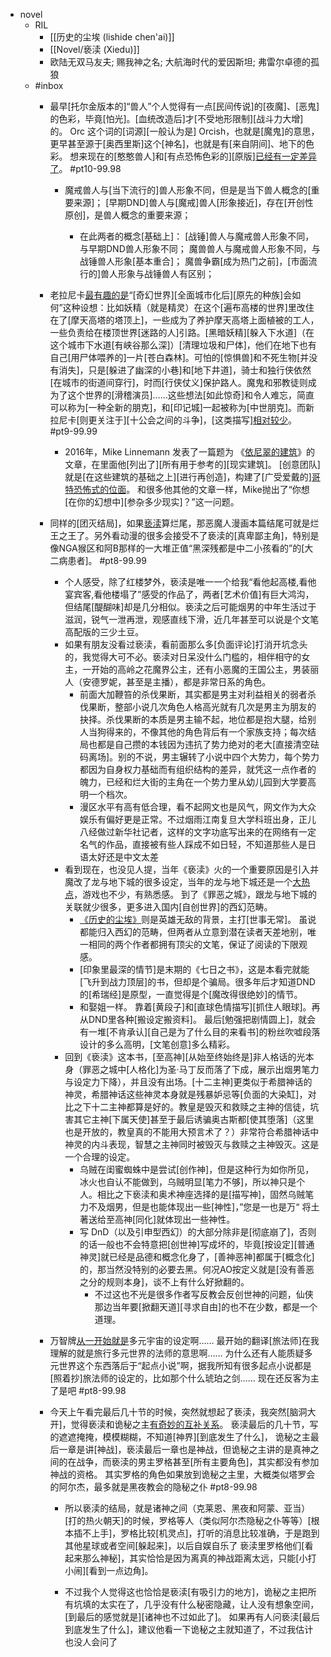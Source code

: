 - novel 
    - RIL
        - [[历史的尘埃 (lishide chen'ai)]]
        - [[Novel/亵渎 (Xiedu)]]
        - 欧陆无双马友夫; 赐我神之名; 大航海时代的爱因斯坦; 弗雷尔卓德的孤狼
    - #inbox
        - 最早[托尔金版本的]“兽人”个人觉得有一点[民间传说]的[夜魔]、[恶鬼]的色彩，毕竟[怕光]。[血统改造后]才[不受地形限制][战斗力大增]的。
Orc 这个词的[词源][一般认为是] Orcish，也就是[魔鬼]的意思，更早甚至源于[奥西里斯]这个[神名]，也就是有[来自阴间]、地下的色彩。
想来现在的[憨憨兽人]和[有点恐怖色彩的][原版][已经有一定差异了](https://bbs.saraba1st.com/2b/thread-2010684-1-1.html)。 #pt10-99.98
            - 魔戒兽人与[当下流行的]兽人形象不同，但是是当下兽人概念的[重要来源]；
[早期DND]兽人与[魔戒]兽人[形象接近]，存在[开创性原创]，是兽人概念的重要来源；

                - 在此两者的概念[基础上]：
[战锤]兽人与魔戒兽人形象不同，与早期DND兽人形象不同；
魔兽兽人与魔戒兽人形象不同，与战锤兽人形象[基本重合]；
魔兽争霸[成为热门之前]，[市面流行的]兽人形象与战锤兽人有区别；
        - 老拉尼卡[最有趣的是](https://bbs.saraba1st.com/2b/thread-2011024-1-1.html)“[奇幻世界][全面城市化后][原先的种族]会如何”这种设想：比如妖精（就是精灵）在这个[遍布高楼的世界]里改住在了[摩天高塔的塔顶上]，一些成为了养护摩天高塔上面植被的工人，一些负责给在楼顶世界[迷路的人]引路。[黑暗妖精][躲入下水道]（在这个城市下水道[有峡谷那么深]）[清理垃圾和尸体]，他们在地下也有自己[用尸体喂养的]一片[苍白森林]。可怕的[惊惧兽]和不死生物[并没有消失]，只是[躲进了幽深的小巷]和[地下井道]，骑士和独行侠依然[在城市的街道间穿行]，时而[行侠仗义]保护路人。魔鬼和邪教徒则成为了这个世界的[滑稽演员]……这些想法[如此惊奇]和令人难忘，简直可以称为[一种全新的朋克]，和[印记城]一起被称为[中世朋克]。而新拉尼卡[则更关注于][十公会之间的斗争]，[这类描写][相对较少](https://bbs.saraba1st.com/2b/thread-2011024-1-1.html)。 #pt9-99.99
            - 2016年，Mike Linnemann 发表了一篇题为 《[依尼翠的建筑](https://www.coolstuffinc.com/a/mikelinnemann-032316-architecture-on-innistrad/#:~:text=The%20most%20notable%20architectural%20element%20in%20nearly%20every,exterior%20that%20were%20crazy%20popular%20in%20fifteenth-century%20Germany.)》的文章，在里面他[列出了][所有用于参考的][现实建筑]。
[创意团队]就是[在这些建筑的基础之上][进行再创造]，构建了[广受爱戴的][哥特恐怖式的位面](https://www.youtube.com/watch?v=fC64JQXnTH8&t=234s)。
和很多他其他的文章一样，Mike抛出了“你想[在你的幻想中][参杂多少现实]？”这一问题。
        - 同样的[团灭结局]，如果[亵渎](((FjbB7QSJJ)))算烂尾，那恶魔人漫画本篇结尾可就是烂王之王了。另外看动漫的很多会接受不了亵渎的[真卑鄙主角]，特别是像NGA猴区和阿B那样的一大堆正值“黑深残都是中二小孩看的”的[大二病患者]。 #pt8-99.99
            - 个人感受，除了红楼梦外，亵渎是唯一一个给我“看他起高楼,看他宴宾客,看他楼塌了”感受的作品了，两者[艺术价值]有巨大鸿沟，但结尾[醍醐味]却是几分相似。亵渎之后可能烟男的中年生活过于滋润，锐气一泄再泄，观感直线下滑，近几年甚至可以说是个文笔高配版的三少土豆。
            - 如果有朋友没看过亵渎，看前面那么多[负面评论]打消开坑念头的，我觉得大可不必。亵渎对日呆没什么门槛的，相伴相守的女主，一开始的高岭之花魔界公主，还有小恶魔的王国公主，男装丽人（安德罗妮，甚至是主播），都是非常日系的角色。
                - 前面大加鞭笞的杀伐果断，其实都是男主对利益相关的弱者杀伐果断，整部小说几次角色人格高光就有几次是男主为朋友的抉择。杀伐果断的本质是男主输不起，地位都是抱大腿，给别人当狗得来的，不像其他的角色背后有一个家族支持；每次结局也都是自己攒的本钱因为违抗了势力绝对的老大[直接清空砝码离场]。别的不说，男主辗转了小说中四个大势力，每个势力都因为自身权力基础而有组织结构的差异，就凭这一点作者的魄力，已经和烂大街的主角在一个势力里从幼儿园到大学要高明一个档次。
                - 漫区水平有高有低合理，看不起网文也是风气，网文作为大众娱乐有偏好更是正常。不过烟雨江南复旦大学科班出身，正儿八经做过新华社记者，这样的文字功底写出来的在网络有一定名气的作品，直接被有些人踩成不如日轻，不知道那些人是日语太好还是中文太差
            - 看到现在，也没见人提，当年《亵渎》火的一个重要原因是引入并魔改了龙与地下城的很多设定，当年的龙与地下城还是一个[大热点](https://bbs.saraba1st.com/2b/thread-1957828-3-1.html)，游戏也不少，有熟悉感。
到了《罪恶之城》，跟龙与地下城的关联就少很多，更多进入国内[自创世界]的西幻范畴。
                - [《历史的尘埃》](((q37hRBpgX)))则是英雄无敌的背景，主打[世事无常]。
虽说都能归入西幻的范畴，但两者从立意到潜在读者天差地别，唯一相同的两个作者都拥有顶尖的文笔，保证了阅读的下限观感。
                - [印象里最深的情节]是末期的《七日之书》，这是本看完就能[飞升到战力顶层]的书，但却是个骗局。很多年后才知道DND的[希瑞经]是原型，一直觉得是个[魔改得很绝妙]的情节。
                - 和娶姐一样。
靠着[黄段子]和[直球色情描写][抓住人眼球]。再从DND里各种[搬设定搬资料]。
最后[勉强把剧情圆上]，就会有一堆[不肯承认][自己是为了什么目的来看书]的粉丝吹嘘段落设计的多么高明，[文笔创意]多么精彩。
            - 回到《亵渎》这本书，[至高神][从始至终始终是]非人格话的光本身（罪恶之城中[人格化]为圣·马丁反而落了下成，展示出烟男笔力与设定力下降），并且没有出场。[十二主神]更类似于希腊神话的神灵，希腊神话这些神灵本身就是残暴妒忌等[负面的大染缸]，对比之下十二主神都算是好的。教皇是毁灭和救赎之主神的信徒，坑害其它主神[下属天使]甚至于最后诱骗奥古斯都[使其堕落]（这里也是开放的，教皇真的不能用大预言术了？）非常符合希腊神话中神灵的内斗表现，智慧之主神同时被毁灭与救赎之主神毁灭。这是一个合理的设定。
                - 乌贼在闺蜜蜘蛛中是尝试[创作神]，但是这种行为如你所见，冰火也自认不能做到，乌贼明显[笔力不够]，所以神只是个人。相比之下亵渎和奥术神座选择的是[描写神]，固然乌贼笔力不及烟男，但是也能体现出一些[神性]，”您是一也是万“ 将土著送给至高神[同化]就体现出一些神性。
                - 写 DnD（以及引申型西幻）的大部分除非是[彻底崩了]，否则的话一般也不会特意把[创世神]写成坏的，毕竟[按设定][普通神灵]就已经是品德和概念化身了，[善神恶神]都属于[概念化]的，那当然没特别的必要去黑。何况AO按定义就是[没有善恶之分的规则本身]，谈不上有什么好掀翻的。
                    - 不过这也不光是很多作者写反教会反创世神的问题，仙侠那边当年要[掀翻天道][寻求自由]的也不在少数，都是一个道理。
        - 万智牌[从一开始就是](https://bbs.saraba1st.com/2b/thread-2022886-2-1.html)多元宇宙的设定啊……
最开始的翻译[旅法师]在我理解的就是旅行多元世界的法师的意思啊……
为什么还有人能质疑多元世界这个东西落后于“起点小说”啊，据我所知有很多起点小说都是[照着抄]旅法师的设定的，比如那个什么琥珀之剑……
现在还反客为主了是吧 #pt8-99.98
        - 今天上午看完最后几十节的时候，突然就想起了亵渎，我突然[脑洞大开]，觉得亵渎和诡秘之主[有奇妙的互补关系](https://bbs.saraba1st.com/2b/thread-2009529-4-1.html)。
亵渎最后的几十节，写的遮遮掩掩，模模糊糊，不知道[神界][到底发生了什么]，
诡秘之主最后一章是讲[神战]，亵渎最后一章也是神战，但诡秘之主讲的是真神之间的在战争，而亵渎的男主罗格甚至[所有主要角色]，其实都没有参加神战的资格。
其实罗格的角色如果放到诡秘之主里，大概类似塔罗会的阿尔杰，最多就是黑夜教会的隐秘之仆   #pt8-99.98

            - 所以亵渎的结局，就是诸神之间（克莱恩、黑夜和阿蒙、亚当）[打的热火朝天]的时候，罗格等人（类似阿尔杰隐秘之仆等等）[根本插不上手]，罗格比较[机灵点]，打听的消息比较准确，于是跑到其他星球或者空间[躲起来]，以后自娱自乐了
亵渎里罗格他们[看起来那么神秘]，其实恰恰是因为离真的神战距离太远，只能[小打小闹][看到一点边角]。

            - 不过我个人觉得这也恰恰是亵渎[有吸引力的地方]，诡秘之主把所有坑填的太实在了，几乎没有什么秘密隐藏，让人没有想象空间，[到最后的感觉就是][诸神也不过如此了]。
如果再有人问亵渎[最后到底发生了什么]，建议他看一下诡秘之主就知道了，不过我估计也没人会问了

